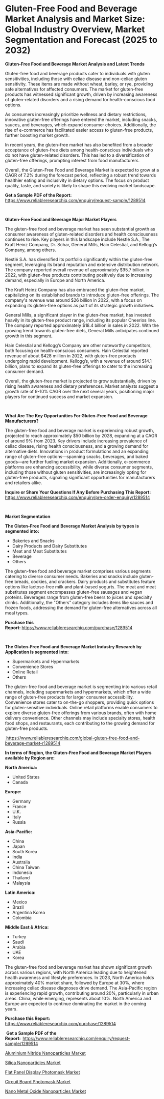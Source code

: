 <p><h1>Gluten-Free Food and Beverage Market Analysis and Market Size: Global Industry Overview, Market Segmentation and Forecast (2025 to 2032)</h1></p><p><strong>Gluten-Free Food and Beverage Market Analysis and Latest Trends</strong></p>
<p><p>Gluten-free food and beverage products cater to individuals with gluten sensitivities, including those with celiac disease and non-celiac gluten sensitivity. These items are made without wheat, barley, or rye, providing safe alternatives for affected consumers. The market for gluten-free products has witnessed significant growth, driven by increasing awareness of gluten-related disorders and a rising demand for health-conscious food options. </p><p>As consumers increasingly prioritize wellness and dietary restrictions, innovative gluten-free offerings have entered the market, including snacks, sauces, and beverages, which expand consumer choices. Additionally, the rise of e-commerce has facilitated easier access to gluten-free products, further boosting market growth. </p><p>In recent years, the gluten-free market has also benefited from a broader acceptance of gluten-free diets among health-conscious individuals who do not have gluten-related disorders. This has led to a diversification of gluten-free offerings, prompting interest from food manufacturers. </p><p>Overall, the Gluten-Free Food and Beverage Market is expected to grow at a CAGR of 7.2% during the forecast period, reflecting a robust trend towards healthier eating and inclusivity in dietary options. The focus on product quality, taste, and variety is likely to shape this evolving market landscape.</p></p>
<p><strong>Get a Sample PDF of the Report:&nbsp;</strong> <a href="https://www.reliableresearchiq.com/enquiry/request-sample/1289514?utm_campaign=1082&utm_medium=2&utm_source=Github&utm_content=ia&utm_term=29032025&utm_id=gluten-free-food-and-beverage">https://www.reliableresearchiq.com/enquiry/request-sample/1289514</a></p>
<p>&nbsp;</p>
<p><strong>Gluten-Free Food and Beverage Major Market Players</strong></p>
<p><p>The gluten-free food and beverage market has seen substantial growth as consumer awareness of gluten-related disorders and health consciousness continues to rise. Key players in this landscape include Nestlé S.A., The Kraft Heinz Company, Dr. Schar, General Mills, Hain Celestial, and Kellogg’s Company, among others.</p><p>Nestlé S.A. has diversified its portfolio significantly within the gluten-free segment, leveraging its brand reputation and extensive distribution network. The company reported overall revenue of approximately $95.7 billion in 2022, with gluten-free products contributing positively due to increasing demand, especially in Europe and North America.</p><p>The Kraft Heinz Company has also embraced the gluten-free market, capitalizing on its established brands to introduce gluten-free offerings. The company's revenue was around $26 billion in 2022, with a focus on expanding its gluten-free options as part of its strategic growth initiatives.</p><p>General Mills, a significant player in the gluten-free market, has invested heavily in its gluten-free product range, including its popular Cheerios line. The company reported approximately $18.4 billion in sales in 2022. With the growing trend towards gluten-free diets, General Mills anticipates continued growth in this segment.</p><p>Hain Celestial and Kellogg’s Company are other noteworthy competitors, both focusing on health-conscious consumers. Hain Celestial reported revenue of about $428 million in 2022, with gluten-free products undergoing rapid development. Kellogg’s, with a revenue of around $14.1 billion, plans to expand its gluten-free offerings to cater to the increasing consumer demand.</p><p>Overall, the gluten-free market is projected to grow substantially, driven by rising health awareness and dietary preferences. Market analysts suggest a growth rate of 9-10% CAGR over the next several years, positioning major players for continued success and market expansion.</p></p>
<p>&nbsp;</p>
<p><strong>What Are The Key Opportunities For Gluten-Free Food and Beverage Manufacturers?</strong></p>
<p><p>The gluten-free food and beverage market is experiencing robust growth, projected to reach approximately $50 billion by 2028, expanding at a CAGR of around 9% from 2023. Key drivers include increasing prevalence of celiac disease, rising health consciousness, and a growing demand for alternative diets. Innovations in product formulations and an expanding range of gluten-free options—spanning snacks, beverages, and baked goods—are further fueling market expansion. Additionally, e-commerce platforms are enhancing accessibility, while diverse consumer segments, including those without gluten sensitivities, are increasingly opting for gluten-free products, signaling significant opportunities for manufacturers and retailers alike.</p></p>
<p><strong>Inquire or Share Your Questions If Any Before Purchasing This Report:</strong> <a href="https://www.reliableresearchiq.com/enquiry/pre-order-enquiry/1289514?utm_campaign=1082&utm_medium=2&utm_source=Github&utm_content=ia&utm_term=29032025&utm_id=gluten-free-food-and-beverage">https://www.reliableresearchiq.com/enquiry/pre-order-enquiry/1289514</a></p>
<p>&nbsp;</p>
<p><strong>Market Segmentation</strong></p>
<p><strong>The Gluten-Free Food and Beverage Market Analysis by types is segmented into:</strong></p>
<p><ul><li>Bakeries and Snacks</li><li>Dairy Products and Dairy Substitutes</li><li>Meat and Meat Substitutes</li><li>Beverage</li><li>Others</li></ul></p>
<p><p>The gluten-free food and beverage market comprises various segments catering to diverse consumer needs. Bakeries and snacks include gluten-free breads, cookies, and crackers. Dairy products and substitutes feature options like lactose-free milk and plant-based yogurts. The meat and meat substitutes segment encompasses gluten-free sausages and vegan proteins. Beverages range from gluten-free beers to juices and specialty drinks. Additionally, the "Others" category includes items like sauces and frozen foods, addressing the demand for gluten-free alternatives across all meal types.</p></p>
<p><strong>Purchase this Report:&nbsp;</strong><a href="https://www.reliableresearchiq.com/purchase/1289514?utm_campaign=1082&utm_medium=2&utm_source=Github&utm_content=ia&utm_term=29032025&utm_id=gluten-free-food-and-beverage">https://www.reliableresearchiq.com/purchase/1289514</a></p>
<p>&nbsp;</p>
<p><strong>The Gluten-Free Food and Beverage Market Industry Research by Application is segmented into:</strong></p>
<p><ul><li>Supermarkets and Hypermarkets</li><li>Convenience Stores</li><li>Online Retail</li><li>Others</li></ul></p>
<p><p>The gluten-free food and beverage market is segmenting into various retail channels, including supermarkets and hypermarkets, which offer a wide range of gluten-free products for larger consumer accessibility. Convenience stores cater to on-the-go shoppers, providing quick options for gluten-sensitive individuals. Online retail platforms enable consumers to explore diverse gluten-free offerings from various brands, often with home delivery convenience. Other channels may include specialty stores, health food shops, and restaurants, each contributing to the growing demand for gluten-free products.</p></p>
<p><a href="https://www.reliableresearchiq.com/global-gluten-free-food-and-beverage-market-r1289514?utm_campaign=1082&utm_medium=2&utm_source=Github&utm_content=ia&utm_term=29032025&utm_id=gluten-free-food-and-beverage">&nbsp;https://www.reliableresearchiq.com/global-gluten-free-food-and-beverage-market-r1289514</a></p>
<p><strong>In terms of Region, the Gluten-Free Food and Beverage Market Players available by Region are:</strong></p>
<p>
    <p> <strong> North America: </strong>
        <ul>
            <li>United States</li>
            <li>Canada</li>
        </ul>
        </p> 
    <p> <strong> Europe: </strong>
        <ul>
            <li>Germany</li>
            <li>France</li>
            <li>U.K.</li>
            <li>Italy</li>
            <li>Russia</li>
        </ul>
        </p> 
    <p> <strong> Asia-Pacific: </strong>
        <ul>
            <li>China</li>
            <li>Japan</li>
            <li>South Korea</li>
            <li>India</li>
            <li>Australia</li>
            <li>China Taiwan</li>
            <li>Indonesia</li>
            <li>Thailand</li>
            <li>Malaysia</li>
        </ul>
        </p> 
    <p> <strong> Latin America: </strong>
        <ul>
            <li>Mexico</li>
            <li>Brazil</li>
            <li>Argentina Korea</li>
            <li>Colombia</li>
        </ul>
        </p> 
    <p> <strong> Middle East & Africa: </strong>
        <ul>
            <li>Turkey</li>
            <li>Saudi</li>
            <li>Arabia</li>
            <li>UAE</li>
            <li>Korea</li>
        </ul>
    </p>
    </p>
<p><p>The gluten-free food and beverage market has shown significant growth across various regions, with North America leading due to heightened health awareness and lifestyle preferences. In 2023, North America holds approximately 40% market share, followed by Europe at 30%, where increasing celiac disease diagnoses drive demand. The Asia-Pacific region is experiencing rapid growth, contributing around 20%, particularly in urban areas. China, while emerging, represents about 10%. North America and Europe are expected to continue dominating the market in the coming years.</p></p>
<p><strong>Purchase this Report: </strong><a href="https://www.reliableresearchiq.com/purchase/1289514?utm_campaign=1082&utm_medium=2&utm_source=Github&utm_content=ia&utm_term=29032025&utm_id=gluten-free-food-and-beverage">https://www.reliableresearchiq.com/purchase/1289514</a></p>
<p>&nbsp;<strong>Get a Sample PDF of the Report:&nbsp;&nbsp;</strong><a href="https://www.reliableresearchiq.com/enquiry/request-sample/1289514?utm_campaign=1082&utm_medium=2&utm_source=Github&utm_content=ia&utm_term=29032025&utm_id=gluten-free-food-and-beverage">https://www.reliableresearchiq.com/enquiry/request-sample/1289514</a></p>
<p><strong></strong></p>
<p><p><a href="https://github.com/aijazdeitzbq/Market-Research-Report-List-1/blob/main/aluminium-nitride-nanoparticles-market.md?utm_campaign=1082&utm_medium=2&utm_source=Github&utm_content=ia&utm_term=29032025&utm_id=gluten-free-food-and-beverage">Aluminium Nitride Nanoparticles Market</a></p><p><a href="https://github.com/monacaquddus/Market-Research-Report-List-1/blob/main/silica-nanoparticles-market.md?utm_campaign=1082&utm_medium=2&utm_source=Github&utm_content=ia&utm_term=29032025&utm_id=gluten-free-food-and-beverage">Silica Nanoparticles Market</a></p><p><a href="https://github.com/mgapeak/Market-Research-Report-List-1/blob/main/flat-panel-display-photomask-market.md?utm_campaign=1082&utm_medium=2&utm_source=Github&utm_content=ia&utm_term=29032025&utm_id=gluten-free-food-and-beverage">Flat Panel Display Photomask Market</a></p><p><a href="https://github.com/andulanick3/Market-Research-Report-List-1/blob/main/circuit-board-photomask-market.md?utm_campaign=1082&utm_medium=2&utm_source=Github&utm_content=ia&utm_term=29032025&utm_id=gluten-free-food-and-beverage">Circuit Board Photomask Market</a></p><p><a href="https://github.com/owaysusing/Market-Research-Report-List-1/blob/main/nano-metal-oxide-nanoparticles-market.md?utm_campaign=1082&utm_medium=2&utm_source=Github&utm_content=ia&utm_term=29032025&utm_id=gluten-free-food-and-beverage">Nano Metal Oxide Nanoparticles Market</a></p></p>